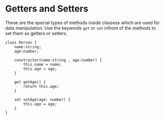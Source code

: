 # Getters and Setters 

These are the special types of methods inside classess which are used for data manipulation. Use the keywords `get` or `set` infront of the methods to set them as getters or setters. 

```
class Person {
    name:string;
    age:number;

    constructor(name:string , age:number) {
        this.name = name;
        this.age = age;
    }

    get getAge() {
        return this.age;
    }

    set setAge(age: number) {
        this.age = age;
    }
}
```